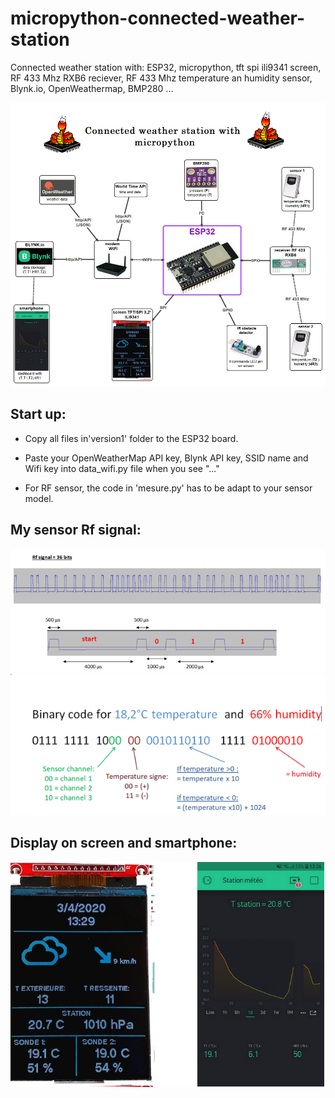 # micropython-connected-weather-station
Connected weather station with: ESP32, micropython, tft spi ili9341 screen, RF 433 Mhz RXB6 reciever, RF 433 Mhz temperature an humidity sensor, Blynk.io, OpenWeathermap, BMP280 ...

![](carte_english.png)

## Start up:
- Copy all files in'version1' folder to the ESP32 board.

- Paste your OpenWeatherMap API key, Blynk API key, SSID name and Wifi key into data_wifi.py file when you see "..."

- For RF sensor, the code in 'mesure.py' has to be adapt to your sensor model.


## My sensor Rf signal:

 ![](Rf_signal.PNG)
  ![](binary_code.PNG)
  
  ## Display on screen and smartphone:
  
  ![](Result.png)
